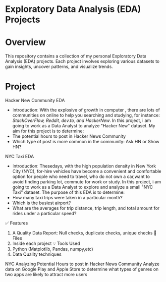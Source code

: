 # Exploratory Data Analysis (EDA) Projects
# Overview
This repository contains a collection of my personal Exploratory Data Analysis (EDA) projects. Each project involves exploring various datasets to gain insights, uncover patterns, and visualize trends.
# Project
Hacker New Community EDA
- Introduction: With the explosive of growth in computer , there are lots of communities on online to help you searching and studying, for instance: *StackOverFlow, Reddit, dev.to, and HackerNew*. In this project, i am going to work as a Data Analyst to analyze "Hacker New" dataset. My aim for this project is to determine:
- The potential hours to post in Hacker News Community
- Which type of post is more common in the community: Ask HN or Show HN?

NYC Taxi EDA
- Introduction: Thesedays, with the high population density in New York City (NYC), for-hire vehicles have become a convenient and comfortable option for people who need to travel, who do not own a car,want to avoid finding parking lot, commute for work or study. In this project, i am going to work as a Data Analyst to explore and analyze a small "NYC Taxi" dataset.
The purpose of this EDA is to determine:
- How many taxi trips were taken in a particular month?
- Which is the busiest airport?
- What are the averages for trip distance, trip length, and total amount for rides under a particular speed?








✅ Features
1. A Quality Data Report: Null checks, duplicate checks, unique checks
📂 Files
1. Inside each project
💡 Tools Used
1. Python (Matplotlib, Pandas, numpy,etc)
2. Data Quality techniques

NYC Analyzing Potential Hours to post in Hacker News Community
Analyze data on Google Play and Apple Store to determine what types of genres on two apps are likely to attract more users

